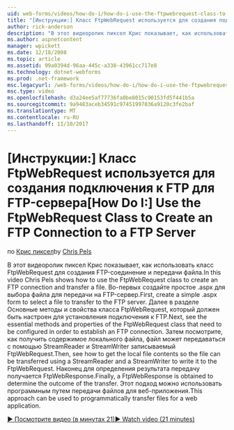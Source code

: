 ```yaml
---
uid: web-forms/videos/how-do-i/how-do-i-use-the-ftpwebrequest-class-to-create-an-ftp-connection-to-a-ftp-server
title: "[Инструкции:] Класс FtpWebRequest используется для создания подключения к FTP для FTP-сервер | Документы Microsoft"
author: rick-anderson
description: "В этот видеоролик пиксел Крис показывает, как использовать класс FtpWebRequest для создания FTP-соединение и передачи файла. Сначала создайте простой .aspx форму для группы..."
ms.author: aspnetcontent
manager: wpickett
ms.date: 12/18/2008
ms.topic: article
ms.assetid: 99a0394d-96aa-445c-a338-43961cc717e8
ms.technology: dotnet-webforms
ms.prod: .net-framework
msc.legacyurl: /web-forms/videos/how-do-i/how-do-i-use-the-ftpwebrequest-class-to-create-an-ftp-connection-to-a-ftp-server
msc.type: video
ms.openlocfilehash: d3a24ee5af77736fa0be8015c90153fd5f441b5a
ms.sourcegitcommit: 9a9483aceb34591c97451997036a9120c3fe2baf
ms.translationtype: MT
ms.contentlocale: ru-RU
ms.lasthandoff: 11/10/2017
---
```

<a name="how-do-i-use-the-ftpwebrequest-class-to-create-an-ftp-connection-to-a-ftp-server"></a><span data-ttu-id="30b05-104">[Инструкции:] Класс FtpWebRequest используется для создания подключения к FTP для FTP-сервера</span><span class="sxs-lookup"><span data-stu-id="30b05-104">[How Do I:] Use the FtpWebRequest Class to Create an FTP Connection to a FTP Server</span></span>
====================
<span data-ttu-id="30b05-105">по [Крис пиксел](https://twitter.com/chrispels)</span><span class="sxs-lookup"><span data-stu-id="30b05-105">by [Chris Pels](https://twitter.com/chrispels)</span></span>

<span data-ttu-id="30b05-106">В этот видеоролик пиксел Крис показывает, как использовать класс FtpWebRequest для создания FTP-соединение и передачи файла.</span><span class="sxs-lookup"><span data-stu-id="30b05-106">In this video Chris Pels shows how to use the FtpWebRequest class to create an FTP connection and transfer a file.</span></span> <span data-ttu-id="30b05-107">Во-первых создайте простое .aspx для выбора файла для передачи на FTP-сервер.</span><span class="sxs-lookup"><span data-stu-id="30b05-107">First, create a simple .aspx form to select a file to transfer to the FTP server.</span></span> <span data-ttu-id="30b05-108">Далее в разделе Основные методы и свойства класса FtpWebRequest, который должен быть настроен для установления подключения к FTP.</span><span class="sxs-lookup"><span data-stu-id="30b05-108">Next, see the essential methods and properties of the FtpWebRequest class that need to be configured in order to establish an FTP connection.</span></span> <span data-ttu-id="30b05-109">Затем посмотрите, как получить содержимое локального файла, файл может передаваться с помощью StreamReader и StreamWriter записываемый FtpWebRequest.</span><span class="sxs-lookup"><span data-stu-id="30b05-109">Then, see how to get the local file contents so the file can be transferred using a StreamReader and a StreamWriter to write it to the FtpWebRequest.</span></span> <span data-ttu-id="30b05-110">Наконец для определения результата передачу получается FtpWebResponse.</span><span class="sxs-lookup"><span data-stu-id="30b05-110">Finally, a FtpWebResponse is obtained to determine the outcome of the transfer.</span></span> <span data-ttu-id="30b05-111">Этот подход можно использовать программным путем передачи файлов для веб-приложения.</span><span class="sxs-lookup"><span data-stu-id="30b05-111">This approach can be used to programmatically transfer files for a web application.</span></span>

[<span data-ttu-id="30b05-112">&#9654; Посмотрите видео (в минутах 21)</span><span class="sxs-lookup"><span data-stu-id="30b05-112">&#9654; Watch video (21 minutes)</span></span>](https://channel9.msdn.com/Blogs/ASP-NET-Site-Videos/how-do-i-use-the-ftpwebrequest-class-to-create-an-ftp-connection-to-a-ftp-server)
